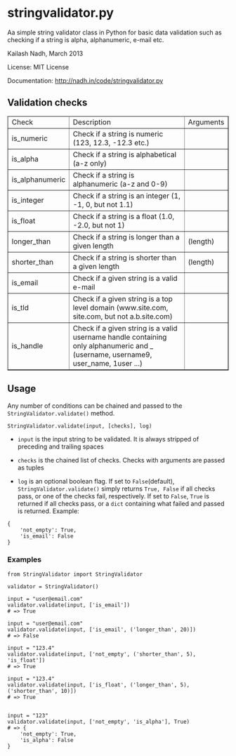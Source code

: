 # stringvalidator.py
Aa simple string validator class in Python for basic data validation such as checking
if a string is alpha, alphanumeric, e-mail etc.

Kailash Nadh, March 2013

License:	MIT License

Documentation: http://nadh.in/code/stringvalidator.py

## Validation checks
<table border="1">
	<thead>
		<tr>
			<td>Check</td>
			<td>Description</td>
			<td>Arguments</td>
		</tr>
	</thead>
	<tbody>
		<tr>
			<td>is_numeric</td>
			<td>Check if a string is numeric (123, 12.3, -12.3 etc.)</td>
			<td></td>
		</tr>
		<tr>
			<td>is_alpha</td>
			<td>Check if a string is alphabetical (a-z only)</td>
			<td></td>
		</tr>
		<tr>
			<td>is_alphanumeric</td>
			<td>Check if a string is alphanumeric (a-z and 0-9)</td>
			<td></td>
		</tr>
		<tr>
			<td>is_integer</td>
			<td>Check if a string is an integer (1, -1, 0, but not 1.1)</td>
			<td></td>
		</tr>
		<tr>
			<td>is_float</td>
			<td>Check if a string is a float (1.0, -2.0, but not 1)</td>
			<td></td>
		</tr>
		<tr>
			<td>longer_than</td>
			<td>Check if a string is longer than a given length</td>
			<td>(length)</td>
		</tr>
		<tr>
			<td>shorter_than</td>
			<td>Check if a string is shorter than a given length</td>
			<td>(length)</td>
		</tr>
		<tr>
			<td>is_email</td>
			<td>Check if a given string is a valid e-mail</td>
			<td></td>
		</tr>
		<tr>
			<td>is_tld</td>
			<td>Check if a given string is a top level domain (www.site.com, site.com, but not a.b.site.com)</td>
			<td></td>
		</tr>
		<tr>
			<td>is_handle</td>
			<td>Check if a given string is a valid username handle containing only alphanumeric and _ (username, username9, user_name, 1user ...)</td>
			<td></td>
		</tr>
	</tbody>
</table>

## Usage
Any number of conditions can be chained and passed to the ```StringValidator.validate()``` method.

```StringValidator.validate(input, [checks], log)```

- ```input``` is the input string to be validated. It is always stripped of preceding and trailing spaces

- ```checks``` is the chained list of checks. Checks with arguments are passed as tuples

- ```log``` is an optional boolean flag. If set to ```False```(default), ```StringValidator.validate()``` simply
returns ```True, False``` if all checks pass, or one of the checks fail, respectively.
If set to ```False```, ```True``` is returned if all checks pass, or a ```dict``` containing
what failed and passed is returned. Example:

```
{
	'not_empty': True,
	'is_email': False
}
```

### Examples
```
from StringValidator import StringValidator

validator = StringValidator()

input = "user@email.com"
validator.validate(input, ['is_email'])
# => True

input = "user@email.com"
validator.validate(input, ['is_email', ('longer_than', 20)])
# => False

input = "123.4"
validator.validate(input, ['not_empty', ('shorter_than', 5), 'is_float'])
# => True

input = "123.4"
validator.validate(input, ['is_float', ('longer_than', 5), ('shorter_than', 10)])
# => True


input = "123"
validator.validate(input, ['not_empty', 'is_alpha'], True)
# => {
	'not_empty': True,
	'is_alpha': False
}
```